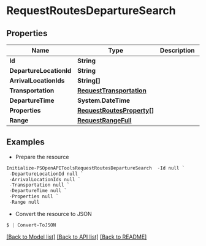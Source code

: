 # RequestRoutesDepartureSearch
## Properties

Name | Type | Description | Notes
------------ | ------------- | ------------- | -------------
**Id** | **String** |  | 
**DepartureLocationId** | **String** |  | 
**ArrivalLocationIds** | **String[]** |  | 
**Transportation** | [**RequestTransportation**](RequestTransportation.md) |  | 
**DepartureTime** | **System.DateTime** |  | 
**Properties** | [**RequestRoutesProperty[]**](RequestRoutesProperty.md) |  | 
**Range** | [**RequestRangeFull**](RequestRangeFull.md) |  | [optional] 

## Examples

- Prepare the resource
```powershell
Initialize-PSOpenAPIToolsRequestRoutesDepartureSearch  -Id null `
 -DepartureLocationId null `
 -ArrivalLocationIds null `
 -Transportation null `
 -DepartureTime null `
 -Properties null `
 -Range null
```

- Convert the resource to JSON
```powershell
$ | Convert-ToJSON
```

[[Back to Model list]](../README.md#documentation-for-models) [[Back to API list]](../README.md#documentation-for-api-endpoints) [[Back to README]](../README.md)

